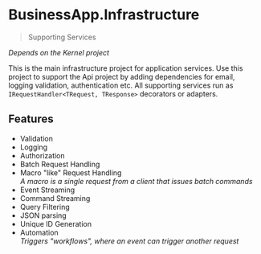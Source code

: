 # BusinessApp.Infrastructure
> Supporting Services

_Depends on the Kernel project_

This is the main infrastructure project for application services. Use this
project to support the Api project by adding dependencies for email, logging
validation, authentication etc. All supporting services run as
`IRequestHandler<TRequest, TResponse>` decorators or adapters.

## Features

- Validation
- Logging
- Authorization
- Batch Request Handling
- Macro "like" Request Handling\
  _A macro is a single request from a client that issues batch commands_
- Event Streaming
- Command Streaming
- Query Filtering
- JSON parsing
- Unique ID Generation
- Automation\
  _Triggers "workflows", where an event can trigger another request_
